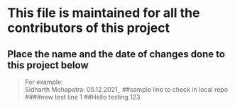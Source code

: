# This file is maintained for all the contributors of this project

## Place the name and the date of changes done to this project below

> For example: <br />
> Sidharth Mohapatra: 05.12.2021_
##sample line to check in local repo
####new test line 1
##Hello testing 123